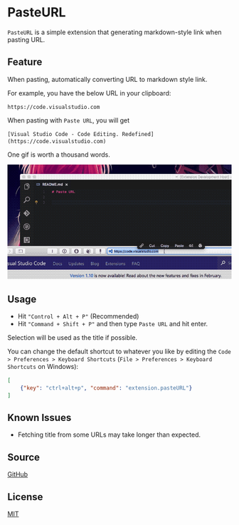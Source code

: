 # PasteURL

`PasteURL` is a simple extension that generating markdown-style link when pasting URL.

## Feature

When pasting, automatically converting URL to markdown style link.

For example, you have the below URL in your clipboard:

    https://code.visualstudio.com

When pasting with `Paste URL`, you will get

    [Visual Studio Code - Code Editing. Redefined](https://code.visualstudio.com)

One gif is worth a thousand words.

![feature](images/screenshot.gif)

## Usage

- Hit `"Control + Alt + P"` (Recommended)
- Hit `"Command + Shift + P"` and then type `Paste URL` and hit enter.

Selection will be used as the title if possible.

You can change the default shortcut to whatever you like by editing the `Code > Preferences > Keyboard Shortcuts`    (`File > Preferences > Keyboard Shortcuts` on Windows):

```json
[
    {"key": "ctrl+alt+p", "command": "extension.pasteURL"}
]
```

## Known Issues

- Fetching title from some URLs may take longer than expected.

## Source

[GitHub](https://github.com/kukushi/PasteURL)

## License

[MIT](https://github.com/kukushi/PasteURL/blob/master/LICENSE)